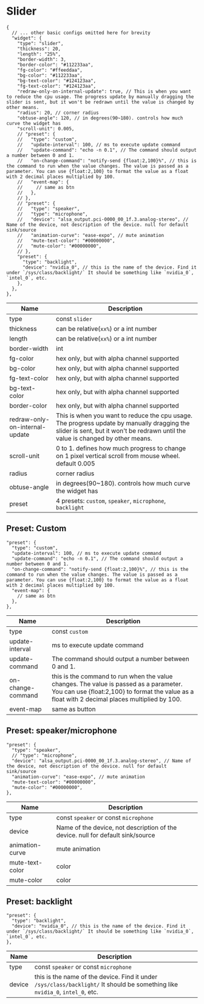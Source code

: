 # Slider

```jsonc
{
  // ... other basic configs omitted here for brevity
  "widget": {
    "type": "slider",
    "thickness": 20,
    "length": "25%",
    "border-width": 3,
    "border-color": "#112233aa",
    "fg-color": "#ffeeddaa",
    "bg-color": "#112233aa",
    "bg-text-color": "#124123aa",
    "fg-text-color": "#124123aa",
    "redraw-only-on-internal-update": true, // This is when you want to reduce the cpu usage. The progress update by manually dragging the slider is sent, but it won't be redrawn until the value is changed by other means.
    "radius": 20, // corner radius
    "obtuse-angle": 120, // in degrees(90~180). controls how much curve the widget has
    "scroll-unit": 0.005,
    // "preset": {
    //   "type": "custom",
    //   "update-interval": 100, // ms to execute update command
    //   "update-command": "echo -n 0.1", // The command should output a number between 0 and 1.
    //   "on-change-command": "notify-send {float:2,100}%", // this is the command to run when the value changes. The value is passed as a parameter. You can use {float:2,100} to format the value as a float with 2 decimal places multiplied by 100.
    //   "event-map": {
    //     // same as btn
    //   },
    // },
    // "preset": {
    //   "type": "speaker",
    //   "type": "microphone",
    //   "device": "alsa_output.pci-0000_00_1f.3.analog-stereo", // Name of the device, not description of the device. null for default sink/source
    //   "animation-curve": "ease-expo", // mute animation
    //   "mute-text-color": "#00000000",
    //   "mute-color": "#00000000",
    // },
    "preset": {
      "type": "backlight",
      "device": "nvidia_0", // this is the name of the device. Find it under `/sys/class/backlight/` It should be something like `nvidia_0`, `intel_0`, etc.
    },
  },
},
```

| Name                           | Description                                                                                                                                                                    |
| ------------------------------ | ------------------------------------------------------------------------------------------------------------------------------------------------------------------------------ |
| type                           | const `slider`                                                                                                                                                                 |
| thickness                      | can be relative(`xx%`) or a int number                                                                                                                                         |
| length                         | can be relative(`xx%`) or a int number                                                                                                                                         |
| border-width                   | int                                                                                                                                                                            |
| fg-color                       | hex only, but with alpha channel supported                                                                                                                                     |
| bg-color                       | hex only, but with alpha channel supported                                                                                                                                     |
| fg-text-color                  | hex only, but with alpha channel supported                                                                                                                                     |
| bg-text-color                  | hex only, but with alpha channel supported                                                                                                                                     |
| border-color                   | hex only, but with alpha channel supported                                                                                                                                     |
| redraw-only-on-internal-update | This is when you want to reduce the cpu usage. The progress update by manually dragging the slider is sent, but it won't be redrawn until the value is changed by other means. |
| scroll-unit                    | 0 to 1. defines how much progress to change on 1 pixel vertical scroll from mouse wheel. default 0.005                                                                         |
| radius                         | corner radius                                                                                                                                                                  |
| obtuse-angle                   | in degrees(90~180). controls how much curve the widget has                                                                                                                     |
| preset                         | 4 presets: `custom`, `speaker`, `microphone`, `backlight`                                                                                                                      |

## Preset: Custom

```jsonc
"preset": {
  "type": "custom",
  "update-interval": 100, // ms to execute update command
  "update-command": "echo -n 0.1", // The command should output a number between 0 and 1.
  "on-change-command": "notify-send {float:2,100}%", // this is the command to run when the value changes. The value is passed as a parameter. You can use {float:2,100} to format the value as a float with 2 decimal places multiplied by 100.
  "event-map": {
    // same as btn
  },
},
```

| Name              | Description                                                                                                                                                                              |
| ----------------- | ---------------------------------------------------------------------------------------------------------------------------------------------------------------------------------------- |
| type              | const `custom`                                                                                                                                                                           |
| update-interval   | ms to execute update command                                                                                                                                                             |
| update-command    | The command should output a number between 0 and 1.                                                                                                                                      |
| on-change-command | this is the command to run when the value changes. The value is passed as a parameter. You can use {float:2,100} to format the value as a float with 2 decimal places multiplied by 100. |
| event-map         | same as button                                                                                                                                                                           |

## Preset: speaker/microphone

```jsonc
"preset": {
  "type": "speaker",
  // "type": "microphone",
  "device": "alsa_output.pci-0000_00_1f.3.analog-stereo", // Name of the device, not description of the device. null for default sink/source
  "animation-curve": "ease-expo", // mute animation
  "mute-text-color": "#00000000",
  "mute-color": "#00000000",
},
```

| Name            | Description                                                                     |
| --------------- | ------------------------------------------------------------------------------- |
| type            | const `speaker` or const `microphone`                                           |
| device          | Name of the device, not description of the device. null for default sink/source |
| animation-curve | mute animation                                                                  |
| mute-text-color | color                                                                           |
| mute-color      | color                                                                           |

## Preset: backlight

```jsonc
"preset": {
  "type": "backlight",
  "device": "nvidia_0", // this is the name of the device. Find it under `/sys/class/backlight/` It should be something like `nvidia_0`, `intel_0`, etc.
},
```

| Name   | Description                                                                                                                   |
| ------ | ----------------------------------------------------------------------------------------------------------------------------- |
| type   | const `speaker` or const `microphone`                                                                                         |
| device | this is the name of the device. Find it under `/sys/class/backlight/` It should be something like `nvidia_0`, `intel_0`, etc. |
